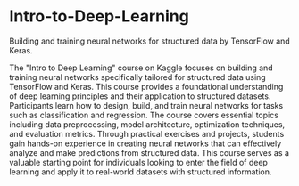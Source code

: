 # Intro-to-Deep-Learning
 Building and training neural networks for structured data by TensorFlow and Keras.

The "Intro to Deep Learning" course on Kaggle focuses on building and training neural networks specifically tailored for structured data using TensorFlow and Keras. This course provides a foundational understanding of deep learning principles and their application to structured datasets. Participants learn how to design, build, and train neural networks for tasks such as classification and regression. The course covers essential topics including data preprocessing, model architecture, optimization techniques, and evaluation metrics. Through practical exercises and projects, students gain hands-on experience in creating neural networks that can effectively analyze and make predictions from structured data. This course serves as a valuable starting point for individuals looking to enter the field of deep learning and apply it to real-world datasets with structured information.
